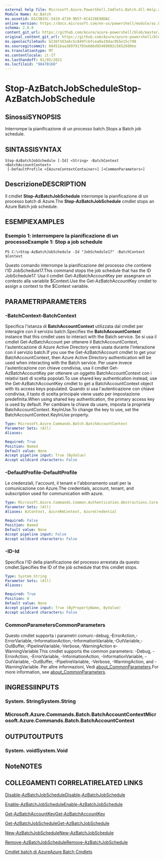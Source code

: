 ```yaml
---
external help file: Microsoft.Azure.PowerShell.Cmdlets.Batch.dll-Help.xml
Module Name: Az.Batch
ms.assetid: D1C5B35C-5419-4739-9D57-6C4228E98DAC
online version: https://docs.microsoft.com/en-us/powershell/module/az.batch/stop-azbatchjobschedule
schema: 2.0.0
content_git_url: https://github.com/Azure/azure-powershell/blob/master/src/Batch/Batch/help/Stop-AzBatchJobSchedule.md
original_content_git_url: https://github.com/Azure/azure-powershell/blob/master/src/Batch/Batch/help/Stop-AzBatchJobSchedule.md
ms.openlocfilehash: b236f163a6c5c849fcbfcea0a19dac955e15c798
ms.sourcegitcommit: 68451baa389791703e666d95469602c5652609ee
ms.translationtype: MT
ms.contentlocale: it-IT
ms.lasthandoff: 01/05/2021
ms.locfileid: "98478160"
---
```

# <span data-ttu-id="1f99f-101">Stop-AzBatchJobSchedule</span><span class="sxs-lookup"><span data-stu-id="1f99f-101">Stop-AzBatchJobSchedule</span></span>

## <span data-ttu-id="1f99f-102">Sinossi</span><span class="sxs-lookup"><span data-stu-id="1f99f-102">SYNOPSIS</span></span>
<span data-ttu-id="1f99f-103">Interrompe la pianificazione di un processo batch.</span><span class="sxs-lookup"><span data-stu-id="1f99f-103">Stops a Batch job schedule.</span></span>

## <span data-ttu-id="1f99f-104">SINTASSI</span><span class="sxs-lookup"><span data-stu-id="1f99f-104">SYNTAX</span></span>

```
Stop-AzBatchJobSchedule [-Id] <String> -BatchContext <BatchAccountContext>
 [-DefaultProfile <IAzureContextContainer>] [<CommonParameters>]
```

## <span data-ttu-id="1f99f-105">Descrizione</span><span class="sxs-lookup"><span data-stu-id="1f99f-105">DESCRIPTION</span></span>
<span data-ttu-id="1f99f-106">Il cmdlet **Stop-AzBatchJobSchedule** interrompe la pianificazione di un processo batch di Azure.</span><span class="sxs-lookup"><span data-stu-id="1f99f-106">The **Stop-AzBatchJobSchedule** cmdlet stops an Azure Batch job schedule.</span></span>

## <span data-ttu-id="1f99f-107">ESEMPI</span><span class="sxs-lookup"><span data-stu-id="1f99f-107">EXAMPLES</span></span>

### <span data-ttu-id="1f99f-108">Esempio 1: interrompere la pianificazione di un processo</span><span class="sxs-lookup"><span data-stu-id="1f99f-108">Example 1: Stop a job schedule</span></span>
```
PS C:\>Stop-AzBatchJobSchedule -Id "JobSchedule17" -BatchContext $Context
```

<span data-ttu-id="1f99f-109">Questo comando interrompe la pianificazione del processo che contiene l'ID JobSchedule17.</span><span class="sxs-lookup"><span data-stu-id="1f99f-109">This command stops the job schedule that has the ID JobSchedule17.</span></span>
<span data-ttu-id="1f99f-110">Usa il cmdlet Get-AzBatchAccountKey per assegnare un contesto alla variabile $Context.</span><span class="sxs-lookup"><span data-stu-id="1f99f-110">Use the Get-AzBatchAccountKey cmdlet to assign a context to the $Context variable.</span></span>

## <span data-ttu-id="1f99f-111">PARAMETRI</span><span class="sxs-lookup"><span data-stu-id="1f99f-111">PARAMETERS</span></span>

### <span data-ttu-id="1f99f-112">-BatchContext</span><span class="sxs-lookup"><span data-stu-id="1f99f-112">-BatchContext</span></span>
<span data-ttu-id="1f99f-113">Specifica l'istanza di **BatchAccountContext** utilizzata dal cmdlet per interagire con il servizio batch.</span><span class="sxs-lookup"><span data-stu-id="1f99f-113">Specifies the **BatchAccountContext** instance that this cmdlet uses to interact with the Batch service.</span></span>
<span data-ttu-id="1f99f-114">Se si usa il cmdlet Get-AzBatchAccount per ottenere il BatchAccountContext, l'autenticazione di Azure Active Directory verrà usata durante l'interazione con il servizio batch.</span><span class="sxs-lookup"><span data-stu-id="1f99f-114">If you use the Get-AzBatchAccount cmdlet to get your BatchAccountContext, then Azure Active Directory authentication will be used when interacting with the Batch service.</span></span> <span data-ttu-id="1f99f-115">Per usare invece l'autenticazione con chiave condivisa, usa il cmdlet Get-AzBatchAccountKey per ottenere un oggetto BatchAccountContext con i relativi tasti di scelta popolati.</span><span class="sxs-lookup"><span data-stu-id="1f99f-115">To use shared key authentication instead, use the Get-AzBatchAccountKey cmdlet to get a BatchAccountContext object with its access keys populated.</span></span> <span data-ttu-id="1f99f-116">Quando si usa l'autenticazione con chiave condivisa, il tasto di scelta principale viene usato per impostazione predefinita.</span><span class="sxs-lookup"><span data-stu-id="1f99f-116">When using shared key authentication, the primary access key is used by default.</span></span> <span data-ttu-id="1f99f-117">Per cambiare la chiave da usare, imposta la proprietà BatchAccountContext. KeyInUse.</span><span class="sxs-lookup"><span data-stu-id="1f99f-117">To change the key to use, set the BatchAccountContext.KeyInUse property.</span></span>

```yaml
Type: Microsoft.Azure.Commands.Batch.BatchAccountContext
Parameter Sets: (All)
Aliases:

Required: True
Position: Named
Default value: None
Accept pipeline input: True (ByValue)
Accept wildcard characters: False
```

### <span data-ttu-id="1f99f-118">-DefaultProfile</span><span class="sxs-lookup"><span data-stu-id="1f99f-118">-DefaultProfile</span></span>
<span data-ttu-id="1f99f-119">Le credenziali, l'account, il tenant e l'abbonamento usati per la comunicazione con Azure.</span><span class="sxs-lookup"><span data-stu-id="1f99f-119">The credentials, account, tenant, and subscription used for communication with azure.</span></span>

```yaml
Type: Microsoft.Azure.Commands.Common.Authentication.Abstractions.Core.IAzureContextContainer
Parameter Sets: (All)
Aliases: AzContext, AzureRmContext, AzureCredential

Required: False
Position: Named
Default value: None
Accept pipeline input: False
Accept wildcard characters: False
```

### <span data-ttu-id="1f99f-120">-ID</span><span class="sxs-lookup"><span data-stu-id="1f99f-120">-Id</span></span>
<span data-ttu-id="1f99f-121">Specifica l'ID della pianificazione del processo arrestata da questo cmdlet.</span><span class="sxs-lookup"><span data-stu-id="1f99f-121">Specifies the ID of the job schedule that this cmdlet stops.</span></span>

```yaml
Type: System.String
Parameter Sets: (All)
Aliases:

Required: True
Position: 0
Default value: None
Accept pipeline input: True (ByPropertyName, ByValue)
Accept wildcard characters: False
```

### <span data-ttu-id="1f99f-122">CommonParameters</span><span class="sxs-lookup"><span data-stu-id="1f99f-122">CommonParameters</span></span>
<span data-ttu-id="1f99f-123">Questo cmdlet supporta i parametri comuni:-debug,-ErrorAction,-ErrorVariable,-InformationAction,-InformationVariable,-OutVariable,-OutBuffer,-PipelineVariable,-Verbose,-WarningAction e-WarningVariable.</span><span class="sxs-lookup"><span data-stu-id="1f99f-123">This cmdlet supports the common parameters: -Debug, -ErrorAction, -ErrorVariable, -InformationAction, -InformationVariable, -OutVariable, -OutBuffer, -PipelineVariable, -Verbose, -WarningAction, and -WarningVariable.</span></span> <span data-ttu-id="1f99f-124">Per altre informazioni, Vedi [about_CommonParameters](http://go.microsoft.com/fwlink/?LinkID=113216).</span><span class="sxs-lookup"><span data-stu-id="1f99f-124">For more information, see [about_CommonParameters](http://go.microsoft.com/fwlink/?LinkID=113216).</span></span>

## <span data-ttu-id="1f99f-125">INGRESSI</span><span class="sxs-lookup"><span data-stu-id="1f99f-125">INPUTS</span></span>

### <span data-ttu-id="1f99f-126">System. String</span><span class="sxs-lookup"><span data-stu-id="1f99f-126">System.String</span></span>

### <span data-ttu-id="1f99f-127">Microsoft.Azure.Commands.Batch.BatchAccountContext</span><span class="sxs-lookup"><span data-stu-id="1f99f-127">Microsoft.Azure.Commands.Batch.BatchAccountContext</span></span>

## <span data-ttu-id="1f99f-128">OUTPUT</span><span class="sxs-lookup"><span data-stu-id="1f99f-128">OUTPUTS</span></span>

### <span data-ttu-id="1f99f-129">System. void</span><span class="sxs-lookup"><span data-stu-id="1f99f-129">System.Void</span></span>

## <span data-ttu-id="1f99f-130">Note</span><span class="sxs-lookup"><span data-stu-id="1f99f-130">NOTES</span></span>

## <span data-ttu-id="1f99f-131">COLLEGAMENTI CORRELATI</span><span class="sxs-lookup"><span data-stu-id="1f99f-131">RELATED LINKS</span></span>

[<span data-ttu-id="1f99f-132">Disable-AzBatchJobSchedule</span><span class="sxs-lookup"><span data-stu-id="1f99f-132">Disable-AzBatchJobSchedule</span></span>](./Disable-AzBatchJobSchedule.md)

[<span data-ttu-id="1f99f-133">Enable-AzBatchJobSchedule</span><span class="sxs-lookup"><span data-stu-id="1f99f-133">Enable-AzBatchJobSchedule</span></span>](./Enable-AzBatchJobSchedule.md)

[<span data-ttu-id="1f99f-134">Get-AzBatchAccountKey</span><span class="sxs-lookup"><span data-stu-id="1f99f-134">Get-AzBatchAccountKey</span></span>](./Get-AzBatchAccountKey.md)

[<span data-ttu-id="1f99f-135">Get-AzBatchJobSchedule</span><span class="sxs-lookup"><span data-stu-id="1f99f-135">Get-AzBatchJobSchedule</span></span>](./Get-AzBatchJobSchedule.md)

[<span data-ttu-id="1f99f-136">New-AzBatchJobSchedule</span><span class="sxs-lookup"><span data-stu-id="1f99f-136">New-AzBatchJobSchedule</span></span>](./New-AzBatchJobSchedule.md)

[<span data-ttu-id="1f99f-137">Remove-AzBatchJobSchedule</span><span class="sxs-lookup"><span data-stu-id="1f99f-137">Remove-AzBatchJobSchedule</span></span>](./Remove-AzBatchJobSchedule.md)

[<span data-ttu-id="1f99f-138">Cmdlet batch di Azure</span><span class="sxs-lookup"><span data-stu-id="1f99f-138">Azure Batch Cmdlets</span></span>](/powershell/module/Az.Batch/)
